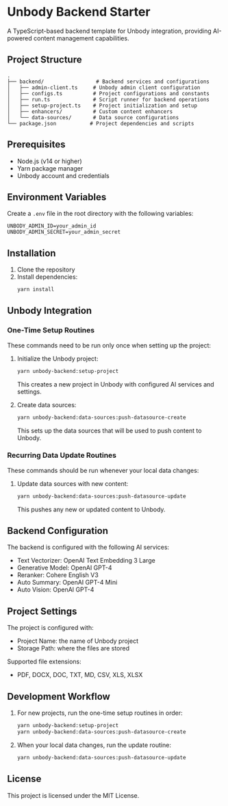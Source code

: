 # Unbody Backend Starter

A TypeScript-based backend template for Unbody integration, providing AI-powered content management capabilities.

## Project Structure

```
.
├── backend/                 # Backend services and configurations
│   ├── admin-client.ts     # Unbody admin client configuration
│   ├── configs.ts          # Project configurations and constants
│   ├── run.ts              # Script runner for backend operations
│   ├── setup-project.ts    # Project initialization and setup
│   ├── enhancers/          # Custom content enhancers
│   └── data-sources/       # Data source configurations
└── package.json           # Project dependencies and scripts
```

## Prerequisites

- Node.js (v14 or higher)
- Yarn package manager
- Unbody account and credentials

## Environment Variables

Create a `.env` file in the root directory with the following variables:

```env
UNBODY_ADMIN_ID=your_admin_id
UNBODY_ADMIN_SECRET=your_admin_secret
```

## Installation

1. Clone the repository
2. Install dependencies:
   ```bash
   yarn install
   ```

## Unbody Integration

### One-Time Setup Routines

These commands need to be run only once when setting up the project:

1. Initialize the Unbody project:
   ```bash
   yarn unbody-backend:setup-project
   ```
   This creates a new project in Unbody with configured AI services and settings.

2. Create data sources:
   ```bash
   yarn unbody-backend:data-sources:push-datasource-create
   ```
   This sets up the data sources that will be used to push content to Unbody.

### Recurring Data Update Routines

These commands should be run whenever your local data changes:

1. Update data sources with new content:
   ```bash
   yarn unbody-backend:data-sources:push-datasource-update
   ```
   This pushes any new or updated content to Unbody.

## Backend Configuration

The backend is configured with the following AI services:

- Text Vectorizer: OpenAI Text Embedding 3 Large
- Generative Model: OpenAI GPT-4
- Reranker: Cohere English V3
- Auto Summary: OpenAI GPT-4 Mini
- Auto Vision: OpenAI GPT-4

## Project Settings

The project is configured with:
- Project Name: the name of Unbody project
- Storage Path: where the files are stored

Supported file extensions:
- PDF, DOCX, DOC, TXT, MD, CSV, XLS, XLSX

## Development Workflow

1. For new projects, run the one-time setup routines in order:
   ```bash
   yarn unbody-backend:setup-project
   yarn unbody-backend:data-sources:push-datasource-create
   ```

2. When your local data changes, run the update routine:
   ```bash
   yarn unbody-backend:data-sources:push-datasource-update
   ```

## License

This project is licensed under the MIT License. 
